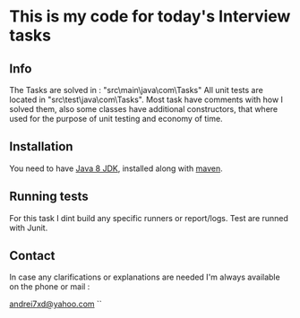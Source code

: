 # This is my code for today's Interview tasks #


## Info ##
The Tasks are solved in : "src\main\java\com\Tasks"
All unit tests are located in "src\test\java\com\Tasks".
Most task have comments with how I solved them, also some classes have additional constructors, that where used for the purpose of unit testing and economy of time.


## Installation ##

You need to have [Java 8 JDK](https://www.oracle.com/technetwork/java/javase/downloads/jdk8-downloads-2133151.html), installed along with [maven](https://maven.apache.org/download.cgi).

## Running tests ##
For this task I dint build any specific runners or report/logs. Test are runned with Junit.

## Contact ##
In case any clarifications or explanations are needed I'm always available on the phone or mail : 

andrei7xd@yahoo.com
``
